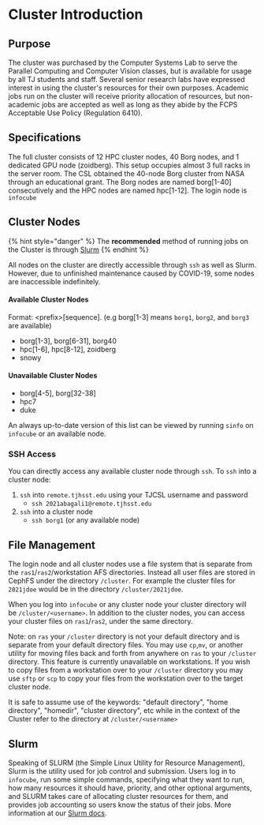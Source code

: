 # Cluster Introduction

## Purpose

The cluster was purchased by the Computer Systems Lab to serve the Parallel Computing and Computer Vision classes, but is available for usage by all TJ students and staff. Several senior research labs have expressed interest in using the cluster's resources for their own purposes. Academic jobs run on the cluster will receive priority allocation of resources, but non-academic jobs are accepted as well as long as they abide by the FCPS Acceptable Use Policy (Regulation 6410).

## Specifications

The full cluster consists of 12 HPC cluster nodes, 40 Borg nodes, and 1 dedicated GPU node (zoidberg). This setup occupies almost 3 full racks in the server room. The CSL obtained the 40-node Borg cluster from NASA through an educational grant. The Borg nodes are named borg\[1-40] consecutively and the HPC nodes are named hpc\[1-12]. The login node is `infocube`

## Cluster Nodes

{% hint style="danger" %}
The **recommended** method of running jobs on the Cluster is through [Slurm](using-infocube.md)
{% endhint %}

All nodes on the cluster are directly accessible through `ssh` as well as Slurm. However, due to unfinished maintenance caused by COVID-19, some nodes are inaccessible indefinitely.

#### Available Cluster Nodes

Format: \<prefix>\[sequence]. (e.g borg\[1-3] means `borg1`, `borg2`, and `borg3` are available)

* borg\[1-3], borg\[6-31], borg40
* hpc\[1-6], hpc\[8-12], zoidberg
* snowy

#### Unavailable Cluster Nodes

* borg\[4-5], borg\[32-38]
* hpc7
* duke

An always up-to-date version of this list can be viewed by running `sinfo` on `infocube` or an available node.

### SSH Access

You can directly access any available cluster node through `ssh`. To `ssh` into a cluster node:

1. `ssh` into `remote.tjhsst.edu` using your TJCSL username and password
   * `ssh 2021abagali1@remote.tjhsst.edu`
2. `ssh` into a cluster node
   * `ssh borg1` (or any available node) &#x20;

## File Management

The login node and all cluster nodes use a file system that is separate from the `ras1`/`ras2`/workstation AFS directories. Instead all user files are stored in CephFS under the directory `/cluster`. For example the cluster files for `2021jdoe` would be in the directory `/cluster/2021jdoe`.&#x20;

When you log into `infocube` or any cluster node your cluster directory will be `/cluster/<username>`. In addition to the cluster nodes, you can access your cluster files on `ras1`/`ras2`, under the same directory.&#x20;

Note: on `ras` your `/cluster` directory is not your default directory and is separate from your default directory files. You may use `cp`,`mv`, or another utility for moving files back and forth from anywhere on `ras` to your `/cluster` directory. This feature is currently unavailable on workstations. If you wish to copy files from a workstation over to your `/cluster` directory you may use `sftp` or `scp` to copy your files from the workstation over to the target cluster node.

It is safe to assume use of the keywords: "default directory", "home directory", "homedir", "cluster directory", etc while in the context of the Cluster refer to the directory at `/cluster/<username>`

## Slurm

Speaking of SLURM (the Simple Linux Utility for Resource Management), Slurm is the utility used for job control and submission. Users log in to `infocube`, run some simple commands, specifying what they want to run, how many resources it should have, priority, and other optional arguments, and SLURM takes care of allocating cluster resources for them, and provides job accounting so users know the status of their jobs. More information at our [Slurm docs](using-infocube.md).
